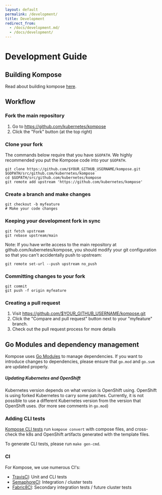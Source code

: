 ```yaml
---
layout: default
permalink: /development/
title: Development
redirect_from: 
  - /docs/development.md/
  - /docs/development/
---
```


# Development Guide

## Building Kompose

Read about building kompose [here](https://github.com/kubernetes/kompose#development-and-building-of-kompose).

## Workflow

### Fork the main repository

1. Go to https://github.com/kubernetes/kompose
2. Click the "Fork" button (at the top right)

### Clone your fork

The commands below require that you have `$GOPATH`. We highly recommended you put the Kompose code into your `$GOPATH`.

```console
git clone https://github.com/$YOUR_GITHUB_USERNAME/kompose.git $GOPATH/src/github.com/kubernetes/kompose
cd $GOPATH/src/github.com/kubernetes/kompose
git remote add upstream 'https://github.com/kubernetes/kompose'
```

### Create a branch and make changes

```console
git checkout -b myfeature
# Make your code changes
```

### Keeping your development fork in sync

```console
git fetch upstream
git rebase upstream/main
```

Note: If you have write access to the main repository at github.com/kubernetes/kompose, you should modify your git configuration so that you can't accidentally push to upstream:

```console
git remote set-url --push upstream no_push
```

### Committing changes to your fork

```console
git commit
git push -f origin myfeature
```

### Creating a pull request

1. Visit https://github.com/$YOUR_GITHUB_USERNAME/kompose.git
2. Click the "Compare and pull request" button next to your "myfeature" branch.
3. Check out the pull request process for more details

## Go Modules and dependency management

Kompose uses [Go Modules](https://github.com/golang/go/wiki/Modules) to manage dependencies.
If you want to introduce changes to dependencies, please ensure that `go.mod` and `go.sum` are updated properly.

##### Updating Kubernetes and OpenShift

Kubernetes version depends on what version is OpenShift using.
OpenShift is using forked Kubernetes to carry some patches.
Currently, it is not possible to use a different Kubernetes version from the version that OpenShift uses.
(for more see comments in `go.mod`)

### Adding CLI tests

[Kompose CLI tests](https://github.com/kubernetes/kompose/tree/main/script/test/cmd) run `kompose convert` with compose files, and cross-check the k8s and OpenShift artifacts generated with the template files.

To generate CLI tests, please run `make gen-cmd`.

### CI

For Kompose, we use numerous CI's:

- [TravisCI](https://travis-ci.org/kubernetes/kompose): Unit and CLI tests
- [SemaphoreCI](https://semaphoreci.com/cdrage/kompose-2): Integration / cluster tests
- [Fabric8CI](http://jenkins.cd.k8s.fabric8.io/): Secondary integration tests / future cluster tests
